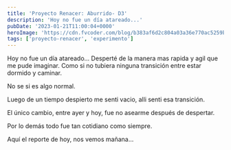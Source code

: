 ```yaml
---
title: 'Proyecto Renacer: Aburrido- D3'
description: 'Hoy no fue un día atareado...'
pubDate: '2023-01-21T11:00:04+0000'
heroImage: 'https://cdn.fvcoder.com/blog/b383af6d2c804a03a36e770ac5259b4f.3x.webp'
tags: ['proyecto-renacer', 'experimento']
---
```

Hoy no fue un día atareado...
Desperté de la manera mas rapida y agil que me pude imaginar. Como si no tubiera ninguna transición entre estar dormido y caminar.

No se si es algo normal.

Luego de un tiempo despierto me senti vacio, alli senti esa transición.

El único cambio, entre ayer y hoy, fue no asearme después de despertar.

Por lo demás todo fue tan cotidiano como siempre.

Aquí el reporte de hoy, nos vemos mañana...

